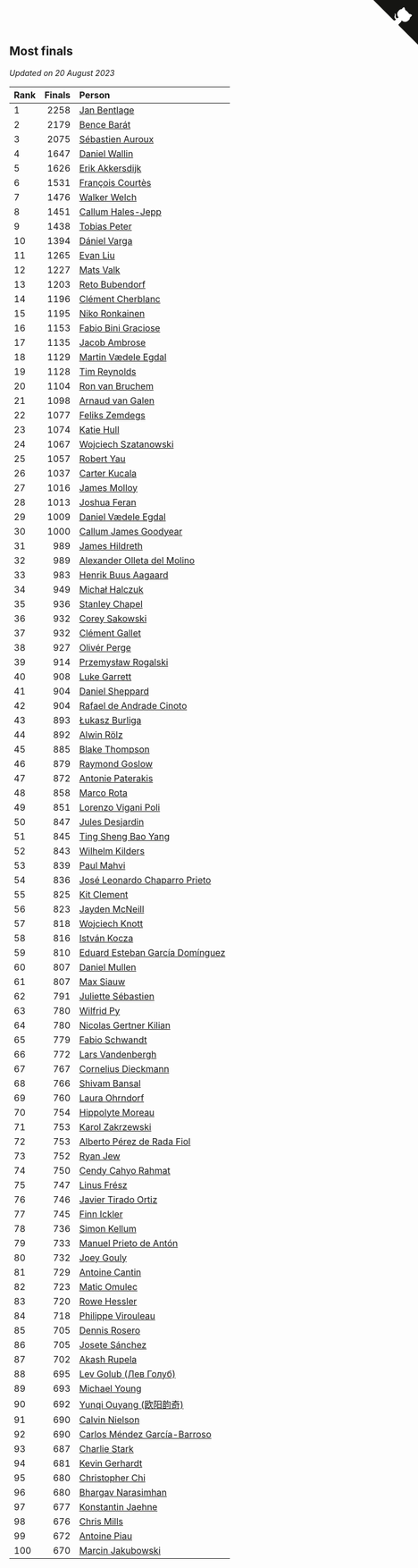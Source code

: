 ## Most finals

*Updated on 20 August 2023*

| Rank | Finals | Person |
| :--- | ---: | :--- |
| 1 | 2258 | [Jan Bentlage](https://www.worldcubeassociation.org/persons/2010BENT01) |
| 2 | 2179 | [Bence Barát](https://www.worldcubeassociation.org/persons/2008BARA01) |
| 3 | 2075 | [Sébastien Auroux](https://www.worldcubeassociation.org/persons/2008AURO01) |
| 4 | 1647 | [Daniel Wallin](https://www.worldcubeassociation.org/persons/2013WALL03) |
| 5 | 1626 | [Erik Akkersdijk](https://www.worldcubeassociation.org/persons/2005AKKE01) |
| 6 | 1531 | [François Courtès](https://www.worldcubeassociation.org/persons/2008COUR01) |
| 7 | 1476 | [Walker Welch](https://www.worldcubeassociation.org/persons/2011WELC01) |
| 8 | 1451 | [Callum Hales-Jepp](https://www.worldcubeassociation.org/persons/2012HALE01) |
| 9 | 1438 | [Tobias Peter](https://www.worldcubeassociation.org/persons/2014PETE03) |
| 10 | 1394 | [Dániel Varga](https://www.worldcubeassociation.org/persons/2008VARG01) |
| 11 | 1265 | [Evan Liu](https://www.worldcubeassociation.org/persons/2009LIUE01) |
| 12 | 1227 | [Mats Valk](https://www.worldcubeassociation.org/persons/2007VALK01) |
| 13 | 1203 | [Reto Bubendorf](https://www.worldcubeassociation.org/persons/2012BUBE01) |
| 14 | 1196 | [Clément Cherblanc](https://www.worldcubeassociation.org/persons/2014CHER05) |
| 15 | 1195 | [Niko Ronkainen](https://www.worldcubeassociation.org/persons/2010RONK01) |
| 16 | 1153 | [Fabio Bini Graciose](https://www.worldcubeassociation.org/persons/2010GRAC02) |
| 17 | 1135 | [Jacob Ambrose](https://www.worldcubeassociation.org/persons/2010AMBR01) |
| 18 | 1129 | [Martin Vædele Egdal](https://www.worldcubeassociation.org/persons/2013EGDA02) |
| 19 | 1128 | [Tim Reynolds](https://www.worldcubeassociation.org/persons/2005REYN01) |
| 20 | 1104 | [Ron van Bruchem](https://www.worldcubeassociation.org/persons/2003BRUC01) |
| 21 | 1098 | [Arnaud van Galen](https://www.worldcubeassociation.org/persons/2006GALE01) |
| 22 | 1077 | [Feliks Zemdegs](https://www.worldcubeassociation.org/persons/2009ZEMD01) |
| 23 | 1074 | [Katie Hull](https://www.worldcubeassociation.org/persons/2010HULL01) |
| 24 | 1067 | [Wojciech Szatanowski](https://www.worldcubeassociation.org/persons/2011SZAT01) |
| 25 | 1057 | [Robert Yau](https://www.worldcubeassociation.org/persons/2009YAUR01) |
| 26 | 1037 | [Carter Kucala](https://www.worldcubeassociation.org/persons/2015KUCA01) |
| 27 | 1016 | [James Molloy](https://www.worldcubeassociation.org/persons/2011MOLL01) |
| 28 | 1013 | [Joshua Feran](https://www.worldcubeassociation.org/persons/2011FERA01) |
| 29 | 1009 | [Daniel Vædele Egdal](https://www.worldcubeassociation.org/persons/2013EGDA01) |
| 30 | 1000 | [Callum James Goodyear](https://www.worldcubeassociation.org/persons/2012GOOD02) |
| 31 | 989 | [James Hildreth](https://www.worldcubeassociation.org/persons/2009HILD01) |
| 32 | 989 | [Alexander Olleta del Molino](https://www.worldcubeassociation.org/persons/2008OLLE01) |
| 33 | 983 | [Henrik Buus Aagaard](https://www.worldcubeassociation.org/persons/2006BUUS01) |
| 34 | 949 | [Michał Halczuk](https://www.worldcubeassociation.org/persons/2006HALC01) |
| 35 | 936 | [Stanley Chapel](https://www.worldcubeassociation.org/persons/2016CHAP04) |
| 36 | 932 | [Corey Sakowski](https://www.worldcubeassociation.org/persons/2011SAKO01) |
| 37 | 932 | [Clément Gallet](https://www.worldcubeassociation.org/persons/2004GALL02) |
| 38 | 927 | [Olivér Perge](https://www.worldcubeassociation.org/persons/2007PERG01) |
| 39 | 914 | [Przemysław Rogalski](https://www.worldcubeassociation.org/persons/2013ROGA02) |
| 40 | 908 | [Luke Garrett](https://www.worldcubeassociation.org/persons/2017GARR05) |
| 41 | 904 | [Daniel Sheppard](https://www.worldcubeassociation.org/persons/2009SHEP01) |
| 42 | 904 | [Rafael de Andrade Cinoto](https://www.worldcubeassociation.org/persons/2007CINO01) |
| 43 | 893 | [Łukasz Burliga](https://www.worldcubeassociation.org/persons/2013BURL01) |
| 44 | 892 | [Alwin Rölz](https://www.worldcubeassociation.org/persons/2016ROLZ01) |
| 45 | 885 | [Blake Thompson](https://www.worldcubeassociation.org/persons/2010THOM03) |
| 46 | 879 | [Raymond Goslow](https://www.worldcubeassociation.org/persons/2014GOSL01) |
| 47 | 872 | [Antonie Paterakis](https://www.worldcubeassociation.org/persons/2012PATE01) |
| 48 | 858 | [Marco Rota](https://www.worldcubeassociation.org/persons/2009ROTA01) |
| 49 | 851 | [Lorenzo Vigani Poli](https://www.worldcubeassociation.org/persons/2007POLI01) |
| 50 | 847 | [Jules Desjardin](https://www.worldcubeassociation.org/persons/2010DESJ01) |
| 51 | 845 | [Ting Sheng Bao Yang](https://www.worldcubeassociation.org/persons/2008BAOY01) |
| 52 | 843 | [Wilhelm Kilders](https://www.worldcubeassociation.org/persons/2010KILD02) |
| 53 | 839 | [Paul Mahvi](https://www.worldcubeassociation.org/persons/2012MAHV01) |
| 54 | 836 | [José Leonardo Chaparro Prieto](https://www.worldcubeassociation.org/persons/2011CHAP01) |
| 55 | 825 | [Kit Clement](https://www.worldcubeassociation.org/persons/2008CLEM01) |
| 56 | 823 | [Jayden McNeill](https://www.worldcubeassociation.org/persons/2012MCNE01) |
| 57 | 818 | [Wojciech Knott](https://www.worldcubeassociation.org/persons/2011KNOT01) |
| 58 | 816 | [István Kocza](https://www.worldcubeassociation.org/persons/2005KOCZ01) |
| 59 | 810 | [Eduard Esteban García Domínguez](https://www.worldcubeassociation.org/persons/2011EDUA01) |
| 60 | 807 | [Daniel Mullen](https://www.worldcubeassociation.org/persons/2016MULL04) |
| 61 | 807 | [Max Siauw](https://www.worldcubeassociation.org/persons/2017SIAU02) |
| 62 | 791 | [Juliette Sébastien](https://www.worldcubeassociation.org/persons/2014SEBA01) |
| 63 | 780 | [Wilfrid Py](https://www.worldcubeassociation.org/persons/2016PYWI01) |
| 64 | 780 | [Nicolas Gertner Kilian](https://www.worldcubeassociation.org/persons/2013GERT01) |
| 65 | 779 | [Fabio Schwandt](https://www.worldcubeassociation.org/persons/2014SCHW02) |
| 66 | 772 | [Lars Vandenbergh](https://www.worldcubeassociation.org/persons/2003VAND01) |
| 67 | 767 | [Cornelius Dieckmann](https://www.worldcubeassociation.org/persons/2009DIEC01) |
| 68 | 766 | [Shivam Bansal](https://www.worldcubeassociation.org/persons/2011BANS02) |
| 69 | 760 | [Laura Ohrndorf](https://www.worldcubeassociation.org/persons/2009OHRN01) |
| 70 | 754 | [Hippolyte Moreau](https://www.worldcubeassociation.org/persons/2008MORE02) |
| 71 | 753 | [Karol Zakrzewski](https://www.worldcubeassociation.org/persons/2014ZAKR01) |
| 72 | 753 | [Alberto Pérez de Rada Fiol](https://www.worldcubeassociation.org/persons/2011FIOL01) |
| 73 | 752 | [Ryan Jew](https://www.worldcubeassociation.org/persons/2008JEWR01) |
| 74 | 750 | [Cendy Cahyo Rahmat](https://www.worldcubeassociation.org/persons/2010RAHM02) |
| 75 | 747 | [Linus Frész](https://www.worldcubeassociation.org/persons/2011FRES01) |
| 76 | 746 | [Javier Tirado Ortiz](https://www.worldcubeassociation.org/persons/2009TIRA01) |
| 77 | 745 | [Finn Ickler](https://www.worldcubeassociation.org/persons/2012ICKL01) |
| 78 | 736 | [Simon Kellum](https://www.worldcubeassociation.org/persons/2016KELL12) |
| 79 | 733 | [Manuel Prieto de Antón](https://www.worldcubeassociation.org/persons/2015ANTO04) |
| 80 | 732 | [Joey Gouly](https://www.worldcubeassociation.org/persons/2007GOUL01) |
| 81 | 729 | [Antoine Cantin](https://www.worldcubeassociation.org/persons/2010CANT02) |
| 82 | 723 | [Matic Omulec](https://www.worldcubeassociation.org/persons/2010OMUL02) |
| 83 | 720 | [Rowe Hessler](https://www.worldcubeassociation.org/persons/2007HESS01) |
| 84 | 718 | [Philippe Virouleau](https://www.worldcubeassociation.org/persons/2008VIRO01) |
| 85 | 705 | [Dennis Rosero](https://www.worldcubeassociation.org/persons/2010ROSE03) |
| 86 | 705 | [Josete Sánchez](https://www.worldcubeassociation.org/persons/2015SANC18) |
| 87 | 702 | [Akash Rupela](https://www.worldcubeassociation.org/persons/2012RUPE01) |
| 88 | 695 | [Lev Golub (Лев Голуб)](https://www.worldcubeassociation.org/persons/2014HOLU01) |
| 89 | 693 | [Michael Young](https://www.worldcubeassociation.org/persons/2008YOUN02) |
| 90 | 692 | [Yunqi Ouyang (欧阳韵奇)](https://www.worldcubeassociation.org/persons/2007YUNQ01) |
| 91 | 690 | [Calvin Nielson](https://www.worldcubeassociation.org/persons/2014NIEL03) |
| 92 | 690 | [Carlos Méndez García-Barroso](https://www.worldcubeassociation.org/persons/2010GARC02) |
| 93 | 687 | [Charlie Stark](https://www.worldcubeassociation.org/persons/2014STAR05) |
| 94 | 681 | [Kevin Gerhardt](https://www.worldcubeassociation.org/persons/2013GERH01) |
| 95 | 680 | [Christopher Chi](https://www.worldcubeassociation.org/persons/2014CHIC01) |
| 96 | 680 | [Bhargav Narasimhan](https://www.worldcubeassociation.org/persons/2011NARA02) |
| 97 | 677 | [Konstantin Jaehne](https://www.worldcubeassociation.org/persons/2015JAEH01) |
| 98 | 676 | [Chris Mills](https://www.worldcubeassociation.org/persons/2014MILL04) |
| 99 | 672 | [Antoine Piau](https://www.worldcubeassociation.org/persons/2008PIAU01) |
| 100 | 670 | [Marcin Jakubowski](https://www.worldcubeassociation.org/persons/2007JAKU01) |


<a href="https://github.com/JustinTimeCuber/wca_statistics" class="github-corner" aria-label="View source on Github"><svg width="80" height="80" viewBox="0 0 250 250" style="fill:#151513; color:#fff; position: absolute; top: 0; border: 0; right: 0;" aria-hidden="true"><path d="M0,0 L115,115 L130,115 L142,142 L250,250 L250,0 Z"></path><path d="M128.3,109.0 C113.8,99.7 119.0,89.6 119.0,89.6 C122.0,82.7 120.5,78.6 120.5,78.6 C119.2,72.0 123.4,76.3 123.4,76.3 C127.3,80.9 125.5,87.3 125.5,87.3 C122.9,97.6 130.6,101.9 134.4,103.2" fill="currentColor" style="transform-origin: 130px 106px;" class="octo-arm"></path><path d="M115.0,115.0 C114.9,115.1 118.7,116.5 119.8,115.4 L133.7,101.6 C136.9,99.2 139.9,98.4 142.2,98.6 C133.8,88.0 127.5,74.4 143.8,58.0 C148.5,53.4 154.0,51.2 159.7,51.0 C160.3,49.4 163.2,43.6 171.4,40.1 C171.4,40.1 176.1,42.5 178.8,56.2 C183.1,58.6 187.2,61.8 190.9,65.4 C194.5,69.0 197.7,73.2 200.1,77.6 C213.8,80.2 216.3,84.9 216.3,84.9 C212.7,93.1 206.9,96.0 205.4,96.6 C205.1,102.4 203.0,107.8 198.3,112.5 C181.9,128.9 168.3,122.5 157.7,114.1 C157.9,116.9 156.7,120.9 152.7,124.9 L141.0,136.5 C139.8,137.7 141.6,141.9 141.8,141.8 Z" fill="currentColor" class="octo-body"></path></svg></a><style>.github-corner:hover .octo-arm{animation:octocat-wave 560ms ease-in-out}@keyframes octocat-wave{0%,100%{transform:rotate(0)}20%,60%{transform:rotate(-25deg)}40%,80%{transform:rotate(10deg)}}@media (max-width:500px){.github-corner:hover .octo-arm{animation:none}.github-corner .octo-arm{animation:octocat-wave 560ms ease-in-out}}</style>
